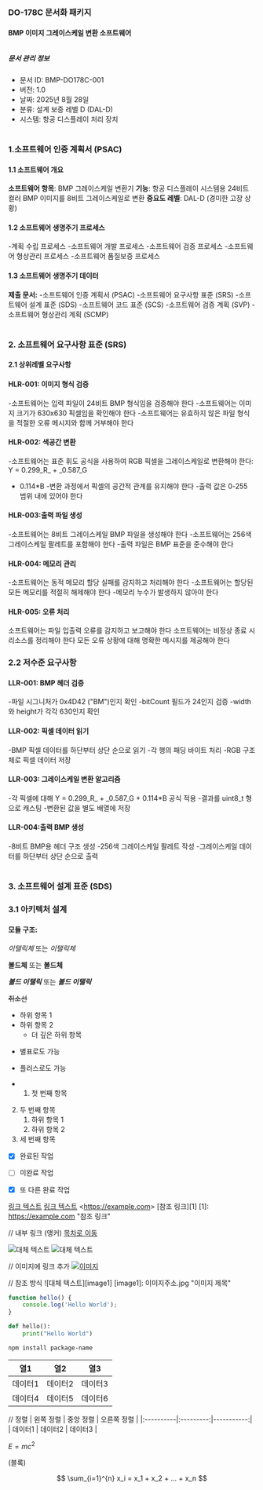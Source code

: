 # 
## 
### **DO-178C 문서화 패키지**
#### **BMP 이미지 그레이스케일 변환 소프트웨어** 

###### 
##### **문서 관리 정보**

- 문서 ID: BMP-DO178C-001
- 버전: 1.0
- 날짜: 2025년 8월 28일
- 분류: 설계 보증 레벨 D (DAL-D)
- 시스템: 항공 디스플레이 처리 장치
# 
### **1.소프트웨어 인증 계획서 (PSAC)**
#### **1.1 소프트웨어 개요**
**소프트웨어 항목**: BMP 그레이스케일 변환기 **기능**: 항공 디스플레이 시스템용 24비트 컬러 BMP 이미지를 8비트
그레이스케일로 변환 **중요도 레벨**: DAL-D (경미한 고장 상황)
#### **1.2 소프트웨어 생명주기 프로세스**
-계획 수립 프로세스
-소프트웨어 개발 프로세스
-소프트웨어 검증 프로세스
-소프트웨어 형상관리 프로세스
-소프트웨어 품질보증 프로세스
#### **1.3 소프트웨어 생명주기 데이터**
**제출 문서:**
-소프트웨어 인증 계획서 (PSAC)
-소프트웨어 요구사항 표준 (SRS)
-소프트웨어 설계 표준 (SDS)
-소프트웨어 코드 표준 (SCS)
-소프트웨어 검증 계획 (SVP)
-소프트웨어 형상관리 계획 (SCMP)
#
### **2. 소프트웨어 요구사항 표준 (SRS)**
#### **2.1 상위레벨 요구사항**
#### **HLR-001**: 이미지 형식 검증
-소프트웨어는 입력 파일이 24비트 BMP 형식임을 검증해야 한다
-소프트웨어는 이미지 크기가 630x630 픽셀임을 확인해야 한다
-소프트웨어는 유효하지 않은 파일 형식을 적절한 오류 메시지와 함께 거부해야 한다
#### **HLR-002**: 색공간 변환
-소프트웨어는 표준 휘도 공식을 사용하여 RGB 픽셀을 그레이스케일로 변환해야 한다: Y = 0.299_R_ + _0.587_G
+ 0.114*B
-변환 과정에서 픽셀의 공간적 관계를 유지해야 한다
-출력 값은 0-255 범위 내에 있어야 한다
#### **HLR-003**:출력 파일 생성
-소프트웨어는 8비트 그레이스케일 BMP 파일을 생성해야 한다
-소프트웨어는 256색 그레이스케일 팔레트를 포함해야 한다
-출력 파일은 BMP 표준을 준수해야 한다
#### **HLR-004**: 메모리 관리
-소프트웨어는 동적 메모리 할당 실패를 감지하고 처리해야 한다
-소프트웨어는 할당된 모든 메모리를 적절히 해제해야 한다
-메모리 누수가 발생하지 않아야 한다
#### **HLR-005**: 오류 처리
소프트웨어는 파일 입출력 오류를 감지하고 보고해야 한다
소프트웨어는 비정상 종료 시 리소스를 정리해야 한다
모든 오류 상황에 대해 명확한 메시지를 제공해야 한다

### **2.2 저수준 요구사항**
#### **LLR-001**: BMP 헤더 검증
-파일 시그니처가 0x4D42 ("BM")인지 확인
-bitCount 필드가 24인지 검증
-width와 height가 각각 630인지 확인
#### **LLR-002**: 픽셀 데이터 읽기
-BMP 픽셀 데이터를 하단부터 상단 순으로 읽기
-각 행의 패딩 바이트 처리
-RGB 구조체로 픽셀 데이터 저장
#### **LLR-003**: 그레이스케일 변환 알고리즘
-각 픽셀에 대해 Y = 0.299_R_ + _0.587_G + 0.114*B 공식 적용
-결과를 uint8_t 형으로 캐스팅
-변환된 값을 별도 배열에 저장
#### **LLR-004**:출력 BMP 생성
-8비트 BMP용 헤더 구조 생성
-256색 그레이스케일 팔레트 작성
-그레이스케일 데이터를 하단부터 상단 순으로 출력
#
### **3. 소프트웨어 설계 표준 (SDS)**
### **3.1 아키텍처 설계**
#### **모듈 구조**:


*이탤릭체* 또는 _이탤릭체_

**볼드체** 또는 __볼드체__

***볼드 이탤릭*** 또는 ___볼드 이탤릭___

~~취소선~~


  - 하위 항목 1
  - 하위 항목 2
    - 더 깊은 하위 항목

* 별표로도 가능
+ 플러스로도 가능

+ 1. 첫 번째 항목
2. 두 번째 항목
   1. 하위 항목 1
   2. 하위 항목 2
3. 세 번째 항목

- [x] 완료된 작업
- [ ] 미완료 작업
- [x] 또 다른 완료 작업


[링크 텍스트](https://example.com)
[링크 텍스트](https://example.com "툴팁 텍스트")
<https://example.com&gt;
[참조 링크][1]
[1]: https://example.com "참조 링크"

// 내부 링크 (앵커)
[목차로 이동](#목차)

![대체 텍스트](이미지주소.jpg)
![대체 텍스트](이미지주소.jpg "이미지 제목")

// 이미지에 링크 추가
[![이미지](이미지주소.jpg)](https://example.com)

// 참조 방식
![대체 텍스트][image1]
[image1]: 이미지주소.jpg "이미지 제목"


```javascript
function hello() {
    console.log('Hello World');
}
```

```python
def hello():
    print("Hello World")
```

```bash
npm install package-name
```


열1 | 열2 | 열3 |
|-----|-----|-----|
| 데이터1 | 데이터2 | 데이터3 |
| 데이터4 | 데이터5 | 데이터6 |

// 정렬
| 왼쪽 정렬 | 중앙 정렬 | 오른쪽 정렬 |
|:----------|:---------:|-----------:|
|  데이터1   |  데이터2  |     데이터3 |


 $E = mc^2$
 
 

(블록)

$$
\sum_{i=1}^{n} x_i = x_1 + x_2 + ... + x_n
$$
